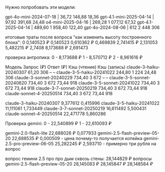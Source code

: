 
Нужно попробовать эти модели:

gpt-4o-mini-2024-07-18   | 36,72	146,88		18,36
gpt-4.1-mini-2025-04-14  | 97,92	391,68		24,48
o4-mini-2025-04-16       | 269,28	1 077,12	67,32
gpt-4.1-2025-04-14       | 489,60	1 958,40	122,40
gpt-4o-2024-08-06        | 612		2 448		306

итоговые траты после вопроса "как изменить высоту построенного блока":
0
0,140523 ₽	0,140523
0,610362 ₽	0,469839
2,741415 ₽	2,131053
5,482215 ₽	2,7408
8,173688 ₽	2,691473

проверка антропика:
0 - 8,173688 ₽
1 - 8,570712 ₽
2 - 8,961616 ₽

Модель				Запрос (₽)	Ответ (₽)	Кэш (чтение)	Кэш (запись)
claude-3-haiku-20240307		61,20		306		–		–
claude-3-5-haiku-20241022	244,80		1 224		24,48		306
claude-3-sonnet-20240229	734,40		3 672		–		–
claude-3-5-sonnet-20240620	734,40		3 672		73,44		918
claude-3-5-sonnet-20241022	734,40		3 672		73,44		918
claude-3-7-sonnet-20250219	734,40		3 672		73,44		918
claude-sonnet-4-20250514	734,40		3 672		73,44		918


claude-3-haiku-20240307		9,377612	0,415996
claude-3-5-haiku-20241022	11,111061	1,733449
claude-3-7-sonnet-20250219	16,611492	5,500431
claude-sonnet-4-20250514	22,471778	5,860286

Проверка gemini:
0 - 22,540899 ₽
1 - 22,610093 ₽

gemini-2.0-flash-lite	 	22,688026 ₽	0,077933
gemini-2.5-flash-preview-05-20	22,688535 ₽	0,000509	- цена почему-то получается копейка
gemini-2.5-pro-preview-06-05	25,282245 ₽	2,593710	- примерно три рубля на вопрос

вопрос гемини 2.5 про про дым сквозь стены:	28,144829 ₽
вопросы gemini-2.5-flash-preview-05-20
28,145083 ₽
28,145847 ₽
28,148584 ₽

